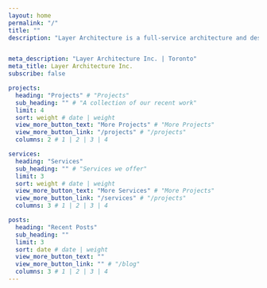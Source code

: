 ```yaml
---
layout: home
permalink: "/"
title: ""
description: "Layer Architecture is a full-service architecture and design studio based in Toronto, Ontario. We specialize in residential and commercial projects of all sizes and complexities, from all new construction, additions, and interior alterations."


meta_description: "Layer Architecture Inc. | Toronto"
meta_title: Layer Architecture Inc.
subscribe: false

projects:
  heading: "Projects" # "Projects"
  sub_heading: "" # "A collection of our recent work"
  limit: 4
  sort: weight # date | weight
  view_more_button_text: "More Projects" # "More Projects"
  view_more_button_link: "/projects" # "/projects"
  columns: 2 # 1 | 2 | 3 | 4

services:
  heading: "Services"
  sub_heading: "" # "Services we offer"
  limit: 3
  sort: weight # date | weight
  view_more_button_text: "More Services" # "More Projects"
  view_more_button_link: "/services" # "/projects"
  columns: 3 # 1 | 2 | 3 | 4

posts:
  heading: "Recent Posts"
  sub_heading: ""
  limit: 3
  sort: date # date | weight
  view_more_button_text: ""
  view_more_button_link: "" # "/blog"
  columns: 3 # 1 | 2 | 3 | 4
---
```

